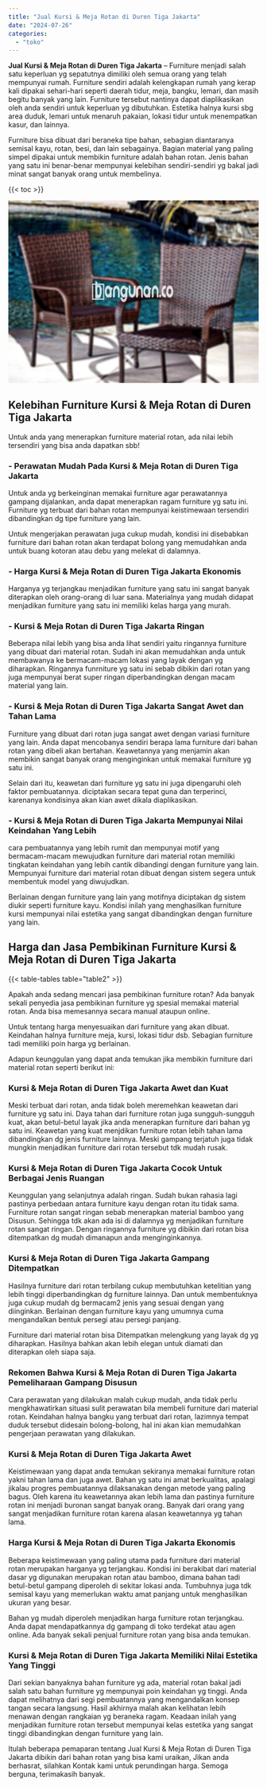 ```yaml
---
title: "Jual Kursi & Meja Rotan di Duren Tiga Jakarta"
date: "2024-07-26"
categories: 
  - "toko"
---
```


**Jual Kursi & Meja Rotan di Duren Tiga Jakarta** – Furniture menjadi salah satu keperluan yg sepatutnya dimiliki oleh semua orang yang telah mempunyai rumah. Furniture sendiri adalah kelengkapan rumah yang kerap kali dipakai sehari-hari seperti daerah tidur, meja, bangku, lemari, dan masih begitu banyak yang lain. Furniture tersebut nantinya dapat diaplikasikan oleh anda sendiri untuk keperluan yg dibutuhkan. Estetika halnya kursi sbg area duduk, lemari untuk menaruh pakaian, lokasi tidur untuk menempatkan kasur, dan lainnya.

Furniture bisa dibuat dari beraneka tipe bahan, sebagian diantaranya semisal kayu, rotan, besi, dan lain sebagainya. Bagian material yang paling simpel dipakai untuk membikin furniture adalah bahan rotan. Jenis bahan yang satu ini benar-benar mempunyai kelebihan sendiri-sendiri yg bakal jadi minat sangat banyak orang untuk membelinya.

{{< toc >}}

![Jual Kursi & Meja Rotan di Duren Tiga Jakarta](/images/kursi-meja-rotan-murah43.png)

## Kelebihan Furniture Kursi & Meja Rotan di Duren Tiga Jakarta

Untuk anda yang menerapkan furniture material rotan, ada nilai lebih tersendiri yang bisa anda dapatkan sbb!

### \- Perawatan Mudah Pada Kursi & Meja Rotan di Duren Tiga Jakarta

Untuk anda yg berkeinginan memakai furniture agar perawatannya gampang dijalankan, anda dapat menerapkan ragam furniture yg satu ini. Furniture yg terbuat dari bahan rotan mempunyai keistimewaan tersendiri dibandingkan dg tipe furniture yang lain.

Untuk mengerjakan perawatan juga cukup mudah, kondisi ini disebabkan furniture dari bahan rotan akan terdapat bolong yang memudahkan anda untuk buang kotoran atau debu yang melekat di dalamnya.

### \- Harga Kursi & Meja Rotan di Duren Tiga Jakarta Ekonomis

Harganya yg terjangkau menjadikan furniture yang satu ini sangat banyak diterapkan oleh orang-orang di luar sana. Materialnya yang mudah didapat menjadikan furniture yang satu ini memiliki kelas harga yang murah.

### \- Kursi & Meja Rotan di Duren Tiga Jakarta Ringan

Beberapa nilai lebih yang bisa anda lihat sendiri yaitu ringannya furniture yang dibuat dari material rotan. Sudah ini akan memudahkan anda untuk membawanya ke bermacam-macam lokasi yang layak dengan yg diharapkan. Ringannya funrniture yg satu ini sebab dibikin dari rotan yang juga mempunyai berat super ringan diperbandingkan dengan macam material yang lain.

### \- Kursi & Meja Rotan di Duren Tiga Jakarta Sangat Awet dan Tahan Lama

Furniture yang dibuat dari rotan juga sangat awet dengan variasi furniture yang lain. Anda dapat mencobanya sendiri berapa lama furniture dari bahan rotan yang dibeli akan bertahan. Keawetannya yang menjamin akan membikin sangat banyak orang menginginkan untuk memakai furniture yg satu ini.

Selain dari itu, keawetan dari furniture yg satu ini juga dipengaruhi oleh faktor pembuatannya. diciptakan secara tepat guna dan terperinci, karenanya kondisinya akan kian awet dikala diaplikasikan.

### \- Kursi & Meja Rotan di Duren Tiga Jakarta Mempunyai Nilai Keindahan Yang Lebih

cara pembuatannya yang lebih rumit dan mempunyai motif yang bermacam-macam mewujudkan furniture dari material rotan memiliki tingkatan keindahan yang lebih cantik dibandingi dengan furniture yang lain. Mempunyai furniture dari material rotan dibuat dengan sistem segera untuk membentuk model yang diwujudkan.

Berlainan dengan furniture yang lain yang motifnya diciptakan dg sistem diukir seperti furniture kayu. Kondisi inilah yang menghasilkan furniture kursi mempunyai nilai estetika yang sangat dibandingkan dengan furniture yang lain.

## Harga dan Jasa Pembikinan Furniture Kursi & Meja Rotan di Duren Tiga Jakarta

{{< table-tables table="table2" >}}

Apakah anda sedang mencari jasa pembikinan furniture rotan? Ada banyak sekali penyedia jasa pembikinan furniture yg spesial memakai material rotan. Anda bisa memesannya secara manual ataupun online.

Untuk tentang harga menyesuaikan dari furniture yang akan dibuat. Keindahan halnya furniture meja, kursi, lokasi tidur dsb. Sebagian furniture tadi memiliki poin harga yg berlainan.

Adapun keunggulan yang dapat anda temukan jika membikin furniture dari material rotan seperti berikut ini:

### Kursi & Meja Rotan di Duren Tiga Jakarta Awet dan Kuat

Meski terbuat dari rotan, anda tidak boleh meremehkan keawetan dari furniture yg satu ini. Daya tahan dari furniture rotan juga sungguh-sungguh kuat, akan betul-betul layak jika anda menerapkan furniture dari bahan yg satu ini. Keawetan yang kuat menjdikan furniture rotan lebih tahan lama dibandingkan dg jenis furniture lainnya. Meski gampang terjatuh juga tidak mungkin menjadikan furniture dari rotan tersebut tdk mudah rusak.

### Kursi & Meja Rotan di Duren Tiga Jakarta Cocok Untuk Berbagai Jenis Ruangan

Keunggulan yang selanjutnya adalah ringan. Sudah bukan rahasia lagi pastinya perbedaan antara furniture kayu dengan rotan itu tidak sama. Furniture rotan sangat ringan sebab menerapkan material bamboo yang Disusun. Sehingga tdk akan ada isi di dalamnya yg menjadikan furniture rotan sangat ringan. Dengan ringannya furniture yg dibikin dari rotan bisa ditempatkan dg mudah dimanapun anda menginginkannya.

### Kursi & Meja Rotan di Duren Tiga Jakarta Gampang Ditempatkan

Hasilnya furniture dari rotan terbilang cukup membutuhkan ketelitian yang lebih tinggi diperbandingkan dg furniture lainnya. Dan untuk membentuknya juga cukup mudah dg bermacam2 jenis yang sesuai dengan yang diinginkan. Berlainan dengan furniture kayu yang umumnya cuma mengandalkan bentuk persegi atau persegi panjang.

Furniture dari material rotan bisa Ditempatkan melengkung yang layak dg yg diharapkan. Hasilnya bahkan akan lebih elegan untuk diamati dan diterapkan oleh siapa saja.

### Rekomen Bahwa Kursi & Meja Rotan di Duren Tiga Jakarta Pemeliharaan Gampang Disusun

Cara perawatan yang dilakukan malah cukup mudah, anda tidak perlu mengkhawatirkan situasi sulit perawatan bila membeli furniture dari material rotan. Keindahan halnya bangku yang terbuat dari rotan, lazimnya tempat duduk tersebut didesain bolong-bolong, hal ini akan kian memudahkan pengerjaan perawatan yang dilakukan.

### Kursi & Meja Rotan di Duren Tiga Jakarta Awet

Keistimewaan yang dapat anda temukan sekiranya memakai furniture rotan yakni tahan lama dan juga awet. Bahan yg satu ini amat berkualitas, apalagi jikalau progres pembuatannya dilaksanakan dengan metode yang paling bagus. Oleh karena itu keawetannya akan lebih lama dan pastinya furniture rotan ini menjadi buronan sangat banyak orang. Banyak dari orang yang sangat menjadikan furniture rotan karena alasan keawetannya yg tahan lama.

### Harga Kursi & Meja Rotan di Duren Tiga Jakarta Ekonomis

Beberapa keistimewaan yang paling utama pada furniture dari material rotan merupakan harganya yg terjangkau. Kondisi ini berakibat dari material dasar yg digunakan merupakan rotan atau bamboo, dimana bahan tadi betul-betul gampang diperoleh di sekitar lokasi anda. Tumbuhnya juga tdk semisal kayu yang memerlukan waktu amat panjang untuk menghasilkan ukuran yang besar.

Bahan yg mudah diperoleh menjadikan harga furniture rotan terjangkau. Anda dapat mendapatkannya dg gampang di toko terdekat atau agen online. Ada banyak sekali penjual furniture rotan yang bisa anda temukan.

### Kursi & Meja Rotan di Duren Tiga Jakarta Memiliki Nilai Estetika Yang Tinggi

Dari sekian banyaknya bahan furniture yg ada, material rotan bakal jadi salah satu bahan furniture yg mempunyai poin keindahan yg tinggi. Anda dapat melihatnya dari segi pembuatannya yang mengandalkan konsep tangan secara langsung. Hasil akhirnya malah akan kelihatan lebih menawan dengan rangkaian yg beraneka ragam. Keadaan inilah yang menjadikan furniture rotan tersebut mempunyai kelas estetika yang sangat tinggi dibandingkan dengan furniture yang lain.

Itulah beberapa pemaparan tentang Jual Kursi & Meja Rotan di Duren Tiga Jakarta dibikin dari bahan rotan yang bisa kami uraikan, Jikan anda berhasrat, silahkan Kontak kami untuk perundingan harga. Semoga berguna, terimakasih banyak.
